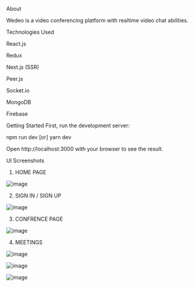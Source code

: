 About

Wedeo is a video conferencing platform with realtime video chat abilities.

Technologies Used

React.js

Redux

Next.js (SSR)

Peer.js

Socket.io

MongoDB

Firebase

Getting Started
First, run the development server:

npm run dev [or] yarn dev

Open http://localhost:3000 with your browser to see the result.

UI Screenshots

1) HOME PAGE

![image](https://user-images.githubusercontent.com/85669685/227265463-86f14ecc-0809-41dd-865b-e6bd7094a4cd.png)

2) SIGN IN / SIGN UP

![image](https://user-images.githubusercontent.com/85669685/227265715-5c15802a-db57-4afa-bd74-0fc5d04ccd7b.png)

3) CONFRENCE PAGE

![image](https://user-images.githubusercontent.com/85669685/227263884-ca8b0622-4609-42f4-95cf-212f6529be42.png)

4) MEETINGS

![image](https://user-images.githubusercontent.com/85669685/227264142-074b565a-a697-4c18-9aed-d1ca03530b78.png)

![image](https://user-images.githubusercontent.com/85669685/227264336-78df55e0-2bd1-4f72-bd40-469c7da9a37b.png)

![image](https://user-images.githubusercontent.com/85669685/227264517-85454517-ede6-4a4e-887c-bfaa22efb271.png)

